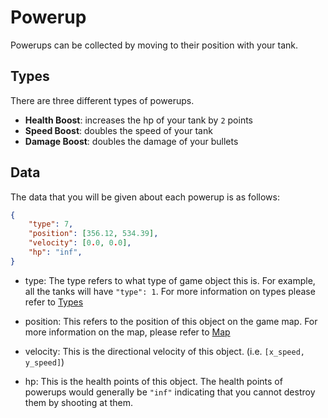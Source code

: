 # Powerup

Powerups can be collected by moving to their position with your tank.

## Types

There are three different types of powerups.

* **Health Boost**: increases the hp of your tank by `2` points
* **Speed Boost**: doubles the speed of your tank
* **Damage Boost**: doubles the damage of your bullets

## Data

The data that you will be given about each powerup is as follows:

```json
{
    "type": 7,
    "position": [356.12, 534.39],
    "velocity": [0.0, 0.0],
    "hp": "inf",
}
```

* type: The type refers to what type of game object this is. For example, all the tanks will have `"type": 1`. For more information on types please refer to [Types](types.md)

* position: This refers to the position of this object on the game map. For more information on the map, please refer to [Map](map.md)

* velocity: This is the directional velocity of this object. (i.e. `[x_speed, y_speed]`)

* hp: This is the health points of this object. The health points of powerups would generally be `"inf"` indicating that you cannot destroy them by shooting at them.
